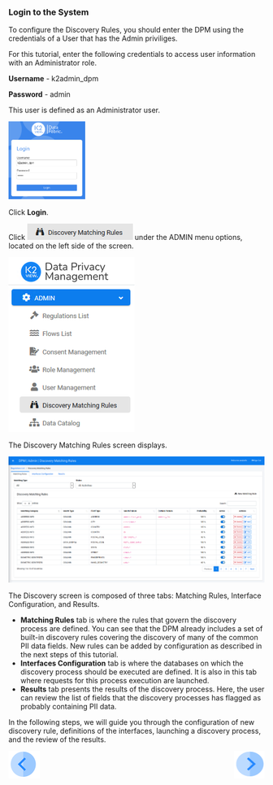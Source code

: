 ### Login to the System

To configure the Discovery Rules, you should enter the DPM using the credentials of a User that has the Admin priviliges. 

For this tutorial, enter the following credentials to access user information with an Administrator role.

**Username** - k2admin_dpm

**Password** - admin

This user is defined as an Administrator user. 

<img src="../images/k2admin_login.png" width="30%" height="30%">

Click **Login**. 

Click ![image](../images/ICON_Discovery2.png) under the ADMIN menu options, located on the left side of the screen. 

![image](../images/08_1_Discovery_LeftPanel.png)

The Discovery Matching Rules screen displays.

![image](../images/08_12_Discovery_RulesTab.png)

The Discovery screen is composed of three tabs: Matching Rules, Interface Configuration, and Results. 

- **Matching Rules** tab is where the rules that govern the discovery process are defined. You can see that the DPM already includes a set of built-in discovery rules covering the discovery of many of the common PII data fields. New rules can be added by configuration as described in the next steps of this tutorial.
- **Interfaces Configuration** tab is where the databases on which the discovery process should be executed are defined. It is also in this tab where requests for this process execution are launched. 
- **Results** tab presents the results of the discovery process. Here, the user can review the list of fields that the discovery processes has flagged as probably containing PII data.  

In the following steps, we will guide you through the configuration of new discovery rule, definitions of the interfaces, launching a discovery process, and the review of the results.



[![Previous](../images/Previous.png)]( 01_Discovery_Main.md)[<img align="right" width="60" height="54" src="../images/Next.png">](03_03_01_Discovery_New_Matching_Rule.md)
